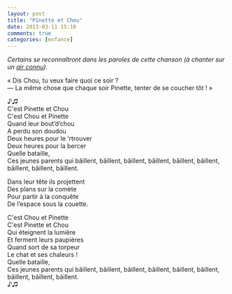 ```yaml
---
layout: post
title: "Pinette et Chou"
date: 2013-03-11 15:10
comments: true
categories: [enfance]
---
```

_Certains se reconnaîtront dans les paroles de cette chanson (à chanter sur un [air connu](http://www.youtube.com/watch?v=tdk8vfKhoug))._

<!--more-->
« Dis Chou, tu veux faire quoi ce soir ?  
— La même chose que chaque soir Pinette, tenter de se coucher tôt ! »

♪♫  
C'est Pinette et Chou  
C'est Chou et Pinette  
Quand leur bout’d’chou  
A perdu son doudou  
Deux heures pour le ‘rtrouver  
Deux heures pour la bercer  
Quelle bataille,  
Ces jeunes parents qui bâillent, bâillent, bâillent, bâillent, bâillent, bâillent, bâillent, bâillent, bâillent.

Dans leur tête ils projettent  
Des plans sur la comète  
Pour partir à la conquête  
De l’espace sous la couette.

C'est Chou et Pinette  
C'est Pinette et Chou  
Qui éteignent la lumière  
Et ferment leurs paupières  
Quand sort de sa torpeur  
Le chat et ses chaleurs !  
Quelle bataille,  
Ces jeunes parents qui bâillent, bâillent, bâillent, bâillent, bâillent, bâillent, bâillent, bâillent, bâillent.  
♪♫
